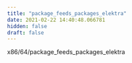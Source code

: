 ```yaml
---
title: "package_feeds_packages_elektra"
date: 2021-02-22 14:40:48.066781
hidden: false
draft: false
---
```


x86/64/package_feeds_packages_elektra

